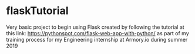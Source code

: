 # flaskTutorial
Very basic project to begin using Flask created by following the tutorial at this link: https://pythonspot.com/flask-web-app-with-python/
as part of my training process for my Engineering internship at Armory.io during summer 2019
